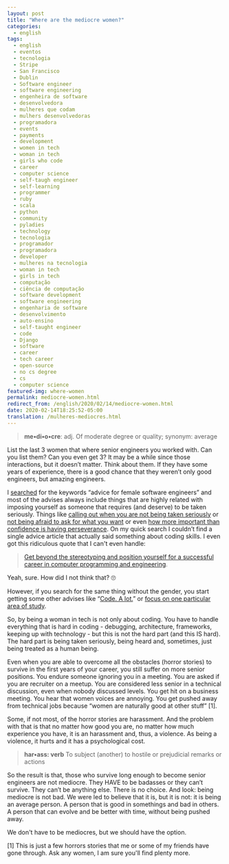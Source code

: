 ```yaml
---
layout: post
title: "Where are the mediocre women?"
categories:
  - english
tags:
  - english
  - eventos
  - tecnologia
  - Stripe
  - San Francisco
  - Dublin
  - Software engineer
  - software engineering
  - engenheira de software
  - desenvolvedora
  - mulheres que codam
  - mulhers desenvolvedoras
  - programadora
  - events
  - payments
  - development
  - women in tech
  - woman in tech
  - girls who code
  - career
  - computer science
  - self-taugh engineer
  - self-learning
  - programmer
  - ruby
  - scala
  - python
  - community 
  - pyladies
  - technology
  - tecnologia
  - programador
  - programadora
  - developer
  - mulheres na tecnologia
  - woman in tech
  - girls in tech
  - computação
  - ciência de computação
  - software development
  - software engineering
  - engenharia de software
  - desenvolvimento
  - auto-ensino
  - self-taught engineer
  - code
  - Django
  - software
  - career
  - tech career
  - open-source
  - no cs degree
  - cs
  - computer science
featured-img: where-women
permalink: mediocre-women.html
redirect_from: /english/2020/02/14/mediocre-women.html
date: 2020-02-14T18:25:52-05:00
translation: /mulheres-mediocres.html
---
```



> **me•di•o•cre**: adj. Of moderate degree or quality; synonym: average

List the last 3 women that where senior engineers you worked with. Can you list them? Can you even get 3? It may be a while since those interactions, but it doesn’t matter. Think about them. If they have some years of experience, there is a good chance that they weren’t only good engineers, but amazing engineers.

I [searched](https://duckduckgo.com/) for the keywords “advice for female software engineers” and most of the advises always include things that are highly related with imposing yourself as someone that requires (and deserve) to be taken seriously. Things like [calling out when you are not being taken seriously](https://www.ivanti.com/blog/the-challenges-of-being-a-woman-in-technology) or [not being afraid to ask for what you want](https://techbeacon.com/app-dev-testing/women-software-development-8-success-stories-5-tips-advancement) or even [how more important than confidence is having perseverance](https://hackbrightacademy.com/blog/12-pieces-advice-female-software-engineers/). On my quick search I couldn’t find a single advice article that actually said something about coding skills. I even got this ridiculous quote that I can't even handle:


> [Get beyond the stereotyping and position yourself for a successful career in computer programming and engineering](https://techcrunch.com/2015/07/02/tips-for-being-a-successful-female-engineer-in-silicon-valley-and-beyond/).

Yeah, sure. How did I not think that? 🙄

However, if you search for the same thing without the gender, you start getting some other advises like “[Code. A lot.](https://mashable.com/2015/08/19/software-engineer-career-advice/?europe=true)” or [focus on one particular area of study](https://www.codingdojo.com/blog/5-tips-aspiring-software-engineers).

So, by being a woman in tech is not only about coding. You have to handle everything that is hard in coding - debugging, architecture, frameworks, keeping up with technology - but this is not the hard part (and this IS hard). The hard part is being taken seriously, being heard and, sometimes, just being treated as a human being.

Even when you are able to overcome all the obstacles (horror stories) to survive in the first years of your career, you still suffer on more senior positions. You endure someone ignoring you in a meeting. You are asked if you are recruiter on a meetup. You are considered less senior in a technical discussion, even when nobody discussed levels. You get hit on a business meeting. You hear that women voices are annoying. You get pushed away from technical jobs because “women are naturally good at other stuff” [1]. 

Some, if not most, of the horror stories are harassment. And the problem with that is that no matter how good you are, no matter how much experience you have, it is an harassment and, thus, a violence.  As being a violence, it hurts and it has a psychological cost. 


> **har•ass: verb** To subject (another) to hostile or prejudicial remarks or actions

So the result is that, those who survive long enough to become senior engineers are not mediocre. They HAVE to be badasses or they can’t survive. They can’t be anything else. There is no choice.
And look: being mediocre is not bad. We were led to believe that it is, but it is not: it is being an average person. A person that is good in somethings and bad in others. A person that can evolve and be better with time, without being pushed away.

We don't have to be mediocres, but we should have the option.

[1] This is just a few horrors stories that me or some of my friends have gone through. Ask any women, I am sure you'll find plenty more. 
